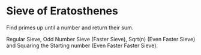 # Sieve of Eratosthenes
Find primes up until a number and return their sum.

Regular Sieve, Odd Number Sieve (Faster Sieve), Sqrt(n) (Even Faster Sieve) and Squaring the Starting number (Even Faster Faster Sieve).
